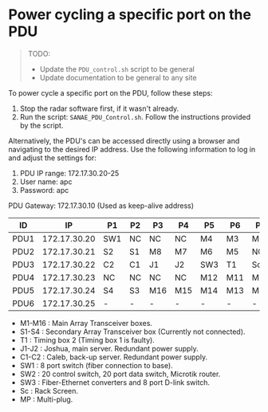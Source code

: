 # Power cycling a specific port on the PDU

> TODO:
> - Update the `PDU_control.sh` script to be general
> - Update documentation to be general to any site

To power cycle a specific port on the PDU, follow these steps:

1. Stop the radar software first, if it wasn't already.
1. Run the script: `SANAE_PDU_Control.sh`. Follow the instructions provided by the script.

Alternatively, the PDU's can be accessed directly using a browser and navigating to the desired IP address. Use the following information to log in and adjust the settings for:

1. PDU IP range: 172.17.30.20-25
1. User name: apc
1. Password: apc

PDU Gateway: 172.17.30.10 (Used as keep-alive address)

| ID | IP | P1 | P2 | P3 | P4 | P5 | P6 | P7 | P8 |
| -- | -- | -- | -- | -- | -- | -- | -- | -- | -- |
| PDU1 | 172.17.30.20 | SW1 | NC | NC | NC | M4 | M3 | M2 | M1 |
| PDU2 | 172.17.30.21 | S2 | S1 | M8 | M7 | M6 | M5 | NC | NC |
| PDU3 | 172.17.30.22 | C2 | C1 | J1 | J2 | SW3 | T1 | Sc | SW2 |
| PDU4 | 172.17.30.23 | NC | NC | NC | NC | M12 | M11 | M10 | M9 |
| PDU5 | 172.17.30.24 | S4 | S3 | M16 | M15 | M14 | M13 | MP | NC |
| PDU6 | 172.17.30.25 | - | - | - | - | - | - | - | - | - |


- M1-M16 : Main Array Transceiver boxes.
- S1-S4 : Secondary Array Transceiver box (Currently not connected).
- T1 : Timing box 2 (Timing box 1 is faulty).
- J1-J2 : Joshua, main server. Redundant power supply.
- C1-C2 : Caleb, back-up server. Redundant power supply.
- SW1 : 8 port switch (fiber connection to base).
- SW2 : 20 control switch, 20 port data switch, Microtik router.
- SW3 : Fiber-Ethernet converters and 8 port D-link switch.
- Sc : Rack Screen.
- MP : Multi-plug.